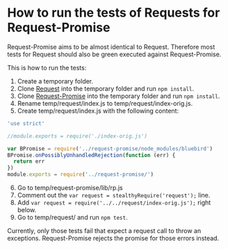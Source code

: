 # How to run the tests of Requests for Request-Promise

Request-Promise aims to be almost identical to Request. Therefore most tests for Request should also be green executed against Request-Promise.

This is how to run the tests:

1. Create a temporary folder.
2. Clone [Request](https://github.com/request/request) into the temporary folder and run `npm install`.
3. Clone [Request-Promise](https://github.com/request/request-promise) into the temporary folder and run `npm install`.
4. Rename temp/request/index.js to temp/request/index-orig.js.
5. Create temp/request/index.js with the following content:

``` js
'use strict'

//module.exports = require('./index-orig.js')

var BPromise = require('../request-promise/node_modules/bluebird')
BPromise.onPossiblyUnhandledRejection(function (err) {
  return err
})
module.exports = require('../request-promise/')
```

6. Go to temp/request-promise/lib/rp.js
7. Comment out the `var request = stealthyRequire('request');` line.
8. Add `var request = require('../../request/index-orig.js');` right below.
9. Go to temp/request/ and run `npm test`.

Currently, only those tests fail that expect a request call to throw an exceptions. Request-Promise rejects the promise for those errors instead.
